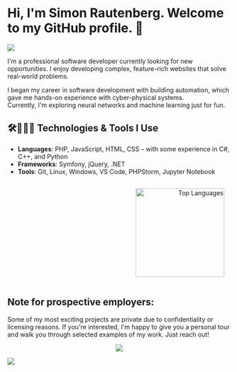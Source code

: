 # Hi, I'm Simon Rautenberg. Welcome to my GitHub profile. 👋
<p align="left">
  <img src="https://capsule-render.vercel.app/api?type=waving&height=150&color=gradient&text=Full%20Stack%20Developer&section=header&reversal=false"/>
</p>
I'm a professional software developer currently looking for new opportunities.  
I enjoy developing complex, feature-rich websites that solve real-world problems.

I began my career in software development with building automation, which gave me hands-on experience with cyber-physical systems.  
Currently, I'm exploring neural networks and machine learning just for fun.

## 🛠️👨🏻‍💻 Technologies & Tools I Use
- **Languages**: PHP, JavaScript, HTML, CSS – with some experience in C#, C++, and Python
- **Frameworks**: Symfony, jQuery, .NET
- **Tools**: Git, Linux, Windows, VS Code, PHPStorm, Jupyter Notebook

<div align="right" padding="15px">
<img src="https://github-readme-stats.vercel.app/api/top-langs/?username=SimonRautenberg&layout=pie&theme=tokyonight" alt="Top Languages" width="200px" style="padding: 15px"/>
</div>



## Note for prospective employers:
Some of my most exciting projects are private due to confidentiality or licensing reasons. If you're interested, I'm happy to give you a personal tour and walk you through selected examples of my work. Just reach out!
<div align="center">
<a href="https://de.linkedin.com/in/simon-rautenberg-224b9937b?trk=people-guest_people_search-card">
<img src="https://img.shields.io/badge/LinkedIn-blue?logo=linkedin&logoColor=white">
</a>
</div>

<p align="left">
  <img src="https://capsule-render.vercel.app/api?type=waving&height=150&color=gradient&section=footer&reversal=false"/>
</p>
